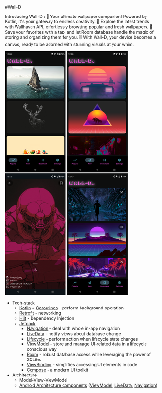 ﻿
﻿#Wall-D


Introducing Wall-D :
🌟 Your ultimate wallpaper companion! Powered by Kotlin, it's your gateway to endless creativity.
🎨 Explore the latest trends with Wallhaven API, effortlessly browsing popular and fresh wallpapers.
📸 Save your favorites with a tap, and let Room database handle the magic of storing and organizing them for you.
🗄️ With Wall-D, your device becomes a canvas, ready to be adorned with stunning visuals at your whim.

<img src="https://github.com/dirajnaik20/Wall-D/blob/main/Screenshots/scr_1.png" width="200" height="400"> <img src="https://github.com/dirajnaik20/Wall-D/blob/main/Screenshots/scr_2.png" width="200" height="400"> <img src="https://github.com/dirajnaik20/Wall-D/blob/main/Screenshots/scr_3.png" width="200" height="400"> <img src="https://github.com/dirajnaik20/Wall-D/blob/main/Screenshots/scr_4.png" width="200" height="400"> 

* Tech-stack
    * [Kotlin](https://kotlinlang.org/) + [Coroutines](https://kotlinlang.org/docs/reference/coroutines-overview.html) - perform background operation
    * [Retrofit](https://square.github.io/retrofit/) - networking
    * [Hilt](https://github.com/google/dagger) - Dependency Injection
    * [Jetpack](https://developer.android.com/jetpack)
        * [Navigation](https://developer.android.com/topic/libraries/architecture/navigation/) - deal with whole in-app navigation
        * [LiveData](https://developer.android.com/topic/libraries/architecture/livedata) - notify views about database change
        * [Lifecycle](https://developer.android.com/topic/libraries/architecture/lifecycle) - perform action when lifecycle state changes
        * [ViewModel](https://developer.android.com/topic/libraries/architecture/viewmodel) - store and manage UI-related data in a lifecycle conscious way
        * [Room](https://developer.android.com/jetpack/androidx/releases/room) -  robust database access while leveraging the power of SQLite.
        * [ViewBinding](https://developer.android.com/topic/libraries/view-binding) - simplifies accessing UI elements in code
        * [Compose]() - a modern UI toolkit
* Architecture
    * Model-View-ViewModel
    * [Android Architecture components](https://developer.android.com/topic/libraries/architecture) ([ViewModel](https://developer.android.com/topic/libraries/architecture/viewmodel), [LiveData](https://developer.android.com/topic/libraries/architecture/livedata), [Navigation](https://developer.android.com/jetpack/androidx/releases/navigation))
